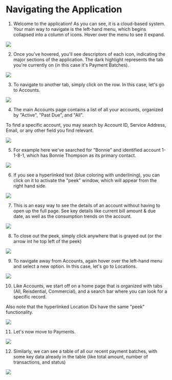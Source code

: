 # Navigating the Application

1. Welcome to the application! As you can see, it is a cloud-based system. Your main way to navigate is the left-hand menu, which begins collapsed into a column of icons. Hover over the menu to see it expand.

![](https://ajeuwbhvhr.cloudimg.io/colony-recorder.s3.amazonaws.com/files/2025-01-02/0915b604-1e89-4461-aae2-df507f8f2032/user_cropped_screenshot.jpeg?tl_px=0,0&br_px=1719,961&force_format=jpeg&q=100&width=1120.0&wat=1&wat_opacity=0.7&wat_gravity=northwest&wat_url=https://colony-recorder.s3.us-west-1.amazonaws.com/images/watermarks/FB923C_standard.png&wat_pad=-16,128)


2. Once you've hovered, you'll see descriptors of each icon, indicating the major sections of the application. The dark highlight represents the tab you're currently on (in this case it's Payment Batches).

![](https://ajeuwbhvhr.cloudimg.io/colony-recorder.s3.amazonaws.com/files/2025-01-02/4909ab1a-9527-4a61-a171-02324c8368f0/ascreenshot.jpeg?tl_px=0,0&br_px=1719,961&force_format=jpeg&q=100&width=1120.0&wat=1&wat_opacity=0.7&wat_gravity=northwest&wat_url=https://colony-recorder.s3.us-west-1.amazonaws.com/images/watermarks/FB923C_standard.png&wat_pad=-30,16)


3. To navigate to another tab, simply click on the row. In this case, let's go to Accounts.

![](https://ajeuwbhvhr.cloudimg.io/colony-recorder.s3.amazonaws.com/files/2025-01-02/8c6f4805-2c02-4dee-8fef-b7354ad62700/ascreenshot.jpeg?tl_px=0,0&br_px=1719,961&force_format=jpeg&q=100&width=1120.0&wat=1&wat_opacity=0.7&wat_gravity=northwest&wat_url=https://colony-recorder.s3.us-west-1.amazonaws.com/images/watermarks/FB923C_standard.png&wat_pad=86,66)

4. The main Accounts page contains a list of all your accounts, organized by "Active", "Past Due", and "All".

To find a specific account, you may search by Account ID, Service Address, Email, or any other field you find relevant.

![](https://ajeuwbhvhr.cloudimg.io/colony-recorder.s3.amazonaws.com/files/2025-01-02/c84c3993-87e0-44fc-95f1-9e50f547d207/ascreenshot.jpeg?tl_px=30,0&br_px=2143,1180&force_format=jpeg&q=100&width=1120.0&wat=1&wat_opacity=0.7&wat_gravity=northwest&wat_url=https://colony-recorder.s3.us-west-1.amazonaws.com/images/watermarks/FB923C_standard.png&wat_pad=213,163)

5. For example here we've searched for "Bonnie" and identified account 1-1-8-1, which has Bonnie Thompson as its primary contact.

![](https://ajeuwbhvhr.cloudimg.io/colony-recorder.s3.amazonaws.com/files/2025-01-02/c83418a0-90e0-4357-842d-7170ce29d4e7/ascreenshot.jpeg?tl_px=0,145&br_px=1719,1106&force_format=jpeg&q=100&width=1120.0&wat=1&wat_opacity=0.7&wat_gravity=northwest&wat_url=https://colony-recorder.s3.us-west-1.amazonaws.com/images/watermarks/FB923C_standard.png&wat_pad=290,277)

6. If you see a hyperlinked text (blue coloring with underlining), you can click on it to activate the "peek" window, which will appear from the right hand side.

![](https://ajeuwbhvhr.cloudimg.io/colony-recorder.s3.amazonaws.com/files/2025-01-02/578dfcdd-64ff-4ed8-a3fa-6a0d0064a7bf/ascreenshot.jpeg?tl_px=0,131&br_px=1719,1092&force_format=jpeg&q=100&width=1120.0&wat=1&wat_opacity=0.7&wat_gravity=northwest&wat_url=https://colony-recorder.s3.us-west-1.amazonaws.com/images/watermarks/FB923C_standard.png&wat_pad=132,276)

7. This is an easy way to see the details of an account without having to open up the full page. See key details like current bill amount & due date, as well as the consumption trends on the account.

![](https://ajeuwbhvhr.cloudimg.io/colony-recorder.s3.amazonaws.com/files/2025-01-02/de07f865-efaf-4dc4-b3f7-75cf2aa785ed/ascreenshot.jpeg?tl_px=0,0&br_px=2662,1702&force_format=jpeg&q=100&width=1120.0&wat=1&wat_opacity=0.7&wat_gravity=northwest&wat_url=https://colony-recorder.s3.us-west-1.amazonaws.com/images/watermarks/FB923C_standard.png&wat_pad=425,291)

8. To close out the peek, simply click anywhere that is grayed out (or the arrow int he top left of the peek)

![](https://ajeuwbhvhr.cloudimg.io/colony-recorder.s3.amazonaws.com/files/2025-01-02/631fdc8b-afdc-436a-85b8-40430a2625a9/user_cropped_screenshot.jpeg?tl_px=0,0&br_px=2662,1702&force_format=jpeg&q=100&width=1120.0&wat=1&wat_opacity=0.7&wat_gravity=northwest&wat_url=https://colony-recorder.s3.us-west-1.amazonaws.com/images/watermarks/FB923C_standard.png&wat_pad=156,399)

9. To navigate away from Accounts, again hover over the left-hand menu and select a new option. In this case, let's go to Locations.

![](https://ajeuwbhvhr.cloudimg.io/colony-recorder.s3.amazonaws.com/files/2025-01-02/132ea770-d8ee-46ba-a50c-6664f872012d/ascreenshot.jpeg?tl_px=0,0&br_px=1719,961&force_format=jpeg&q=100&width=1120.0&wat=1&wat_opacity=0.7&wat_gravity=northwest&wat_url=https://colony-recorder.s3.us-west-1.amazonaws.com/images/watermarks/FB923C_standard.png&wat_pad=39,143)

10. Like Accounts, we start off on a home page that is organized with tabs (All, Reisdential, Commercial), and a search bar where you can look for a specific record.

Also note that the hyperlinked Location IDs have the same "peek" functionality.

![](https://ajeuwbhvhr.cloudimg.io/colony-recorder.s3.amazonaws.com/files/2025-01-02/38a3d4af-88dd-481a-8830-05e3a1466ed2/ascreenshot.jpeg?tl_px=0,0&br_px=1719,961&force_format=jpeg&q=100&width=1120.0&wat=1&wat_opacity=0.7&wat_gravity=northwest&wat_url=https://colony-recorder.s3.us-west-1.amazonaws.com/images/watermarks/FB923C_standard.png&wat_pad=193,212)

11. Let's now move to Payments.

![](https://ajeuwbhvhr.cloudimg.io/colony-recorder.s3.amazonaws.com/files/2025-01-02/67d28793-e9e6-4479-a3d9-192fb62de0af/ascreenshot.jpeg?tl_px=0,171&br_px=1719,1132&force_format=jpeg&q=100&width=1120.0&wat=1&wat_opacity=0.7&wat_gravity=northwest&wat_url=https://colony-recorder.s3.us-west-1.amazonaws.com/images/watermarks/FB923C_standard.png&wat_pad=6,277)

12. Similarly, we can see a table of all our recent payment batches, with some key data already in the table (like total amount, number of transactions, and status)

![](https://ajeuwbhvhr.cloudimg.io/colony-recorder.s3.amazonaws.com/files/2025-01-02/b864ffcb-4ac6-4d95-8aa8-570716162170/ascreenshot.jpeg?tl_px=0,0&br_px=2662,1702&force_format=jpeg&q=100&width=1120.0&wat=1&wat_opacity=0.7&wat_gravity=northwest&wat_url=https://colony-recorder.s3.us-west-1.amazonaws.com/images/watermarks/FB923C_standard.png&wat_pad=151,86)

